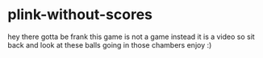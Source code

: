 # plink-without-scores
hey there gotta be frank this game is not a game instead it is a video so sit back and look at these balls going in those chambers enjoy :)

